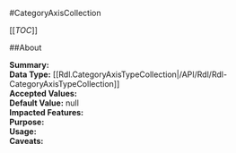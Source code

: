 #CategoryAxisCollection

[[_TOC_]]

##About

**Summary:**   
**Data Type:** [[Rdl.CategoryAxisTypeCollection|/API/Rdl/Rdl-CategoryAxisTypeCollection]]  
**Accepted Values:**   
**Default Value:** null  
**Impacted Features:**   
**Purpose:**   
**Usage:**   
**Caveats:**   

